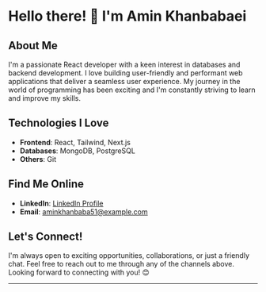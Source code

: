 # Hello there! 👋 I'm Amin Khanbabaei

## About Me
I'm a passionate React developer with a keen interest in databases and backend development. I love building user-friendly and performant web applications that deliver a seamless user experience. My journey in the world of programming has been exciting and I'm constantly striving to learn and improve my skills.

## Technologies I Love
- **Frontend**: React, Tailwind, Next.js
- **Databases**: MongoDB, PostgreSQL
- **Others**: Git

## Find Me Online
- **LinkedIn**: [LinkedIn Profile]([https://www.linkedin.com/in/your-linkedin-profile](https://www.linkedin.com/in/mohammad-amin-khanbabaei-805365221/))
- **Email**: aminkhanbaba51@example.com

## Let's Connect!
I'm always open to exciting opportunities, collaborations, or just a friendly chat. Feel free to reach out to me through any of the channels above. Looking forward to connecting with you! 😊

---
